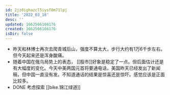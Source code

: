 ```yaml
---
id: 2jz0ighazcl5iysf0m71lpj
title: '2022_03_18'
desc: ''
updated: 1662566166176
created: 1662566166176
isDir: false
---
```

- 昨天和林博士再次去爬青城后山，强度不算太大，步行大约有1万6千步左右。但今天起来还是浑身酸痛。
- 随着中国在俄乌局势上的表态， [[股市]]好象是稳定了一点。但后面估计还是有大幅度的变化。今天中美两国元首将要通电话，美国昨天已经发出了新闻稿，但中国一直没有发。不知道通话的结果是惊喜还是惊吓。感觉应该是正面比较多。
- DONE 考虑探索 [[bike.锦江绿道]]